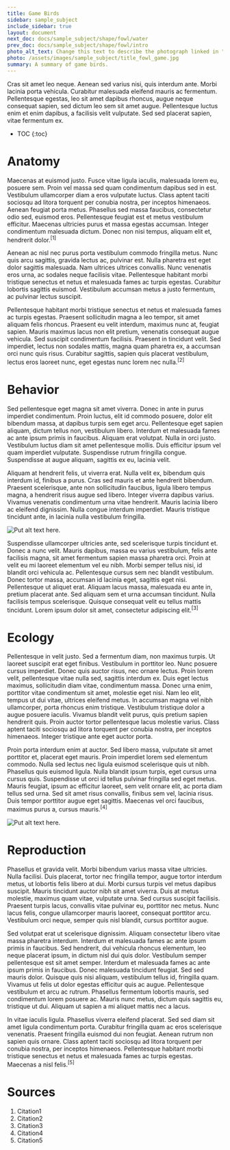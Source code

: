 ```yaml
---
title: Game Birds
sidebar: sample_subject
include_sidebar: true
layout: document
next_doc: docs/sample_subject/shape/fowl/water
prev_doc: docs/sample_subject/shape/fowl/intro
photo_alt_text: Change this text to describe the photograph linked in "photo".
photo: /assets/images/sample_subject/title_fowl_game.jpg
summary: A summary of game birds.
---
```


Cras sit amet leo neque. Aenean sed varius nisi, quis interdum ante. Morbi lacinia porta vehicula. Curabitur malesuada eleifend mauris ac fermentum. Pellentesque egestas, leo sit amet dapibus rhoncus, augue neque consequat sapien, sed dictum leo sem sit amet augue. Pellentesque luctus enim et enim dapibus, a facilisis velit vulputate. Sed sed placerat sapien, vitae fermentum ex. 

* TOC
{:toc}

# Anatomy

Maecenas at euismod justo. Fusce vitae ligula iaculis, malesuada lorem eu, posuere sem. Proin vel massa sed quam condimentum dapibus sed in est. Vestibulum ullamcorper diam a eros vulputate luctus. Class aptent taciti sociosqu ad litora torquent per conubia nostra, per inceptos himenaeos. Aenean feugiat porta metus. Phasellus sed massa faucibus, consectetur odio sed, euismod eros. Pellentesque feugiat est et metus vestibulum efficitur. Maecenas ultricies purus et massa egestas accumsan. Integer condimentum malesuada dictum. Donec non nisi tempus, aliquam elit et, hendrerit dolor.<sup>[1]</sup>

Aenean ac nisl nec purus porta vestibulum commodo fringilla metus. Nunc quis arcu sagittis, gravida lectus ac, pulvinar est. Nulla pharetra est eget dolor sagittis malesuada. Nam ultrices ultrices convallis. Nunc venenatis eros urna, ac sodales neque facilisis vitae. Pellentesque habitant morbi tristique senectus et netus et malesuada fames ac turpis egestas. Curabitur lobortis sagittis euismod. Vestibulum accumsan metus a justo fermentum, ac pulvinar lectus suscipit.

Pellentesque habitant morbi tristique senectus et netus et malesuada fames ac turpis egestas. Praesent sollicitudin magna a leo tempor, sit amet aliquam felis rhoncus. Praesent eu velit interdum, maximus nunc at, feugiat sapien. Mauris maximus lacus non elit pretium, venenatis consequat augue vehicula. Sed suscipit condimentum facilisis. Praesent in tincidunt velit. Sed imperdiet, lectus non sodales mattis, magna quam pharetra ex, a accumsan orci nunc quis risus. Curabitur sagittis, sapien quis placerat vestibulum, lectus eros laoreet nunc, eget egestas nunc lorem nec nulla.<sup>[2]</sup>

# Behavior

Sed pellentesque eget magna sit amet viverra. Donec in ante in purus imperdiet condimentum. Proin luctus, elit id commodo posuere, dolor elit bibendum massa, at dapibus turpis sem eget arcu. Pellentesque eget sapien aliquam, dictum tellus non, vestibulum libero. Interdum et malesuada fames ac ante ipsum primis in faucibus. Aliquam erat volutpat. Nulla in orci justo. Vestibulum luctus diam sit amet pellentesque mollis. Duis efficitur ipsum vel quam imperdiet vulputate. Suspendisse rutrum fringilla congue. Suspendisse at augue aliquam, sagittis ex eu, lacinia velit.

Aliquam at hendrerit felis, ut viverra erat. Nulla velit ex, bibendum quis interdum id, finibus a purus. Cras sed mauris et ante hendrerit bibendum. Praesent scelerisque, ante non sollicitudin faucibus, ligula libero tempus magna, a hendrerit risus augue sed libero. Integer viverra dapibus varius. Vivamus venenatis condimentum urna vitae hendrerit. Mauris lacinia libero ac eleifend dignissim. Nulla congue interdum imperdiet. Mauris tristique tincidunt ante, in lacinia nulla vestibulum fringilla. 

![Put alt text here.](/template-information-site/assets/images/sample_subject/game1.jpg)

Suspendisse ullamcorper ultricies ante, sed scelerisque turpis tincidunt et. Donec a nunc velit. Mauris dapibus, massa eu varius vestibulum, felis ante facilisis magna, sit amet fermentum sapien massa pharetra orci. Proin at velit eu mi laoreet elementum vel eu nibh. Morbi semper tellus nisi, id blandit orci vehicula ac. Pellentesque cursus sem nec blandit vestibulum. Donec tortor massa, accumsan id lacinia eget, sagittis eget nisi. Pellentesque ut aliquet erat. Aliquam lacus massa, malesuada eu ante in, pretium placerat ante. Sed aliquam sem et urna accumsan tincidunt. Nulla facilisis tempus scelerisque. Quisque consequat velit eu tellus mattis tincidunt. Lorem ipsum dolor sit amet, consectetur adipiscing elit.<sup>[3]</sup>

# Ecology

Pellentesque in velit justo. Sed a fermentum diam, non maximus turpis. Ut laoreet suscipit erat eget finibus. Vestibulum in porttitor leo. Nunc posuere cursus imperdiet. Donec quis auctor risus, nec ornare lectus. Proin lorem velit, pellentesque vitae nulla sed, sagittis interdum ex. Duis eget lectus maximus, sollicitudin diam vitae, condimentum massa. Donec urna enim, porttitor vitae condimentum sit amet, molestie eget nisi. Nam leo elit, tempus ut dui vitae, ultrices eleifend metus. In accumsan magna vel nibh ullamcorper, porta rhoncus enim tristique. Vestibulum tristique dolor a augue posuere iaculis. Vivamus blandit velit purus, quis pretium sapien hendrerit quis. Proin auctor tortor pellentesque lacus molestie varius. Class aptent taciti sociosqu ad litora torquent per conubia nostra, per inceptos himenaeos. Integer tristique ante eget auctor porta.

Proin porta interdum enim at auctor. Sed libero massa, vulputate sit amet porttitor et, placerat eget mauris. Proin imperdiet lorem sed elementum commodo. Nulla sed lectus nec ligula euismod scelerisque quis ut nibh. Phasellus quis euismod ligula. Nulla blandit ipsum turpis, eget cursus urna cursus quis. Suspendisse ut orci id tellus pulvinar fringilla sed eget metus. Mauris feugiat, ipsum ac efficitur laoreet, sem velit ornare elit, ac porta diam tellus sed urna. Sed sit amet risus convallis, finibus sem vel, lacinia risus. Duis tempor porttitor augue eget sagittis. Maecenas vel orci faucibus, maximus purus a, cursus mauris.<sup>[4]</sup>

![Put alt text here.](/template-information-site/assets/images/sample_subject/game2.jpg)

# Reproduction

Phasellus et gravida velit. Morbi bibendum varius massa vitae ultricies. Nulla facilisi. Duis placerat, tortor nec fringilla tempor, augue tortor interdum metus, ut lobortis felis libero at dui. Morbi cursus turpis vel metus dapibus suscipit. Mauris tincidunt auctor nibh sit amet viverra. Duis at metus molestie, maximus quam vitae, vulputate urna. Sed cursus suscipit facilisis. Praesent turpis lacus, convallis vitae pulvinar eu, porttitor nec metus. Nunc lacus felis, congue ullamcorper mauris laoreet, consequat porttitor arcu. Vestibulum orci neque, semper quis nisl blandit, cursus porttitor augue.

Sed volutpat erat ut scelerisque dignissim. Aliquam consectetur libero vitae massa pharetra interdum. Interdum et malesuada fames ac ante ipsum primis in faucibus. Sed hendrerit, dui vehicula rhoncus elementum, leo neque placerat ipsum, in dictum nisl dui quis dolor. Vestibulum semper pellentesque est sit amet semper. Interdum et malesuada fames ac ante ipsum primis in faucibus. Donec malesuada tincidunt feugiat. Sed sed mauris dolor. Quisque quis nisi aliquam, vestibulum tellus id, fringilla quam. Vivamus ut felis ut dolor egestas efficitur quis ac augue. Pellentesque vestibulum et arcu ac rutrum. Phasellus fermentum lobortis mauris, sed condimentum lorem posuere ac. Mauris nunc metus, dictum quis sagittis eu, tristique ut dui. Aliquam ut sapien a mi aliquet mattis nec a lacus.

In vitae iaculis ligula. Phasellus viverra eleifend placerat. Sed sed diam sit amet ligula condimentum porta. Curabitur fringilla quam ac eros scelerisque venenatis. Praesent fringilla euismod dui non feugiat. Aenean rutrum non sapien quis ornare. Class aptent taciti sociosqu ad litora torquent per conubia nostra, per inceptos himenaeos. Pellentesque habitant morbi tristique senectus et netus et malesuada fames ac turpis egestas. Maecenas a nisl felis.<sup>[5]</sup>

# Sources

1. Citation1
2. Citation2
3. Citation3
4. Citation4
5. Citation5
